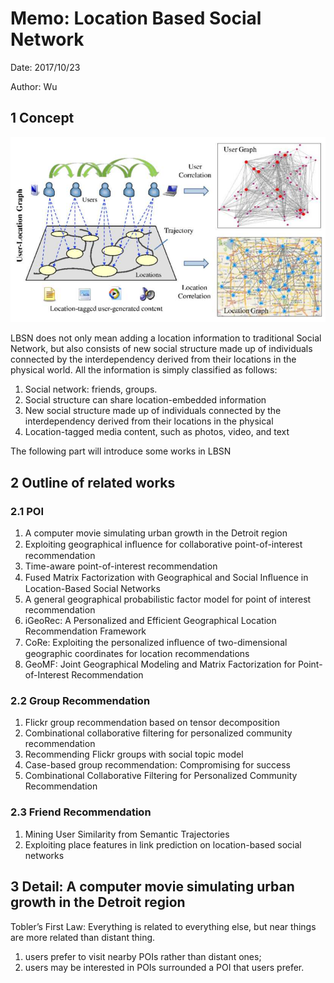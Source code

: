 # Memo: Location Based Social Network

Date: 2017/10/23 

Author: Wu

## 1 Concept

![concept](./img/concept.png)

LBSN does not only mean adding a location information to traditional Social Network, but also consists of new social structure made up of individuals connected by the interdependency derived from their locations
in the physical world. All the information is simply classified as follows:

1. Social network: friends, groups.
2. Social structure can share location-embedded information
3. New social structure made up of individuals connected by the interdependency derived from their locations in the physical
4. Location-tagged media content, such as photos, video, and text

The following part will introduce some works in LBSN

## 2 Outline of related works

### 2.1 POI

1. A computer movie simulating urban growth in the Detroit region 
2. Exploiting geographical inﬂuence for collaborative point-of-interest recommendation
3. Time-aware point-of-interest recommendation
4. Fused Matrix Factorization with Geographical and Social Inﬂuence in Location-Based Social Networks 
5. A general geographical probabilistic factor model for point of interest recommendation
6. iGeoRec: A Personalized and Efficient Geographical Location Recommendation Framework
7. CoRe: Exploiting the personalized inﬂuence of two-dimensional geographic coordinates for location recommendations 
8. GeoMF: Joint Geographical Modeling and Matrix Factorization for Point-of-Interest Recommendation 

### 2.2 Group Recommendation

1. Flickr group recommendation based on tensor decomposition 
2. Combinational collaborative filtering for personalized community recommendation 
3. Recommending Flickr groups with social topic model 
4. Case-based group recommendation: Compromising for success
5. Combinational Collaborative Filtering for Personalized Community Recommendation 

### 2.3 Friend Recommendation

1. Mining User Similarity from Semantic Trajectories 
2. Exploiting place features in link prediction on location-based social networks

## 3 Detail: A computer movie simulating urban growth in the Detroit region  

Tobler’s First Law:  Everything is related to everything else, but near things are more related than distant thing.

1. users prefer to visit nearby POIs rather than distant ones;
2. users may be interested in POIs surrounded a POI that users prefer. 

